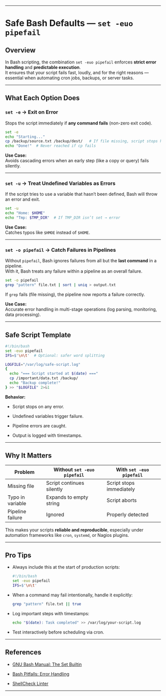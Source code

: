 
---

# Safe Bash Defaults — `set -euo pipefail`

## Overview
In Bash scripting, the combination `set -euo pipefail` enforces **strict error handling** and **predictable execution**.  
It ensures that your script fails fast, loudly, and for the right reasons — essential when automating cron jobs, backups, or server tasks.

---

## What Each Option Does

### **`set -e` → Exit on Error**
Stops the script immediately if **any command fails** (non-zero exit code).

```bash
set -e
echo "Starting..."
cp /backup/source.txt /backup/dest/   # If file missing, script stops here
echo "Done!"  # Never reached if cp fails
````

**Use Case:**  
Avoids cascading errors when an early step (like a copy or query) fails silently.

---

### **`set -u` → Treat Undefined Variables as Errors**

If the script tries to use a variable that hasn’t been defined, Bash will throw an error and exit.

```bash
set -u
echo "Home: $HOME"
echo "Tmp: $TMP_DIR"  # If TMP_DIR isn’t set → error
```

**Use Case:**  
Catches typos like `$HMOE` instead of `$HOME`.

---

### **`set -o pipefail` → Catch Failures in Pipelines**

Without `pipefail`, Bash ignores failures from all but the **last command** in a pipeline.  
With it, Bash treats any failure within a pipeline as an overall failure.

```bash
set -o pipefail
grep "pattern" file.txt | sort | uniq > output.txt
```

If `grep` fails (file missing), the pipeline now reports a failure correctly.

**Use Case:**  
Accurate error handling in multi-stage operations (log parsing, monitoring, data processing).

---

## Safe Script Template

```bash
#!/bin/bash
set -euo pipefail
IFS=$'\n\t'  # Optional: safer word splitting

LOGFILE="/var/log/safe-script.log"
{
  echo "=== Script started at $(date) ==="
  cp /important/data.txt /backup/
  echo "Backup complete!"
} >> "$LOGFILE" 2>&1
```

**Behavior:**

- Script stops on any error.
    
- Undefined variables trigger failure.
    
- Pipeline errors are caught.
    
- Output is logged with timestamps.
    

---

## Why It Matters

|Problem|Without `set -euo pipefail`|With `set -euo pipefail`|
|---|---|---|
|Missing file|Script continues silently|Script stops immediately|
|Typo in variable|Expands to empty string|Script aborts|
|Pipeline failure|Ignored|Properly detected|

This makes your scripts **reliable and reproducible**, especially under automation frameworks like `cron`, `systemd`, or Nagios plugins.

---

## Pro Tips

- Always include this at the start of production scripts:
    
    ```bash
    #!/bin/bash
    set -euo pipefail
    IFS=$'\n\t'
    ```
    
- When a command may fail intentionally, handle it explicitly:
    
    ```bash
    grep "pattern" file.txt || true
    ```
    
- Log important steps with timestamps:
    
    ```bash
    echo "$(date): Task completed" >> /var/log/your-script.log
    ```
    
- Test interactively before scheduling via cron.
    

---

## References

- [GNU Bash Manual: The Set Builtin](https://www.gnu.org/software/bash/manual/bash.html#set-Builtin)
    
- [Bash Pitfalls: Error Handling](https://mywiki.wooledge.org/BashPitfalls)
    
- [ShellCheck Linter](https://www.shellcheck.net/)
    

--- 
